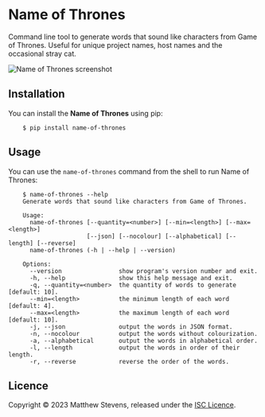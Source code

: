 # Name of Thrones

Command line tool to generate words that sound like characters from Game of
Thrones. Useful for unique project names, host names and the occasional stray
cat.

![Name of Thrones screenshot](screenshot.png)


## Installation

You can install the **Name of Thrones** using pip:

```console
    $ pip install name-of-thrones
```


## Usage

You can use the `name-of-thrones` command from the shell to run Name of Thrones:

```console
    $ name-of-thrones --help
    Generate words that sound like characters from Game of Thrones.

    Usage:
      name-of-thrones [--quantity=<number>] [--min=<length>] [--max=<length>]
                      [--json] [--nocolour] [--alphabetical] [--length] [--reverse]
      name-of-thrones (-h | --help | --version)

    Options:
      --version                show program's version number and exit.
      -h, --help               show this help message and exit.
      -q, --quantity=<number>  the quantity of words to generate [default: 10].
      --min=<length>           the minimum length of each word [default: 4].
      --max=<length>           the maximum length of each word [default: 10].
      -j, --json               output the words in JSON format.
      -n, --nocolour           output the words without colourization.
      -a, --alphabetical       output the words in alphabetical order.
      -l, --length             output the words in order of their length.
      -r, --reverse            reverse the order of the words.
```


## Licence

Copyright © 2023 Matthew Stevens, released under the [ISC Licence](LICENCE).
